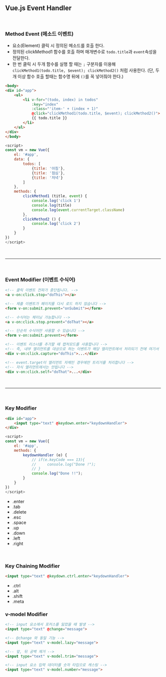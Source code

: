 ## Vue.js Event Handler

<br>

### Method Event (메소드 이벤트)

* 요소(Element) 클릭 시 정의된 메소드를 호출 한다.
* 정의된 clickMethod1 함수를 호출 하며 매개변수로 `todo.title`과 `event`속성을 전달한다.
* 한 번 클릭 시 두개 함수를 실행 할 때는 `;` 구분자를 이용해 `clickMethod1(todo.title, $event); clickMethod2()` 처럼 사용한다. (단, 두 개 이상 함수 호출 할때는 함수명 뒤에 `()`를 꼭 넣어줘야 한다.)

```html
<body>
<div id="app">
    <ul>
        <li v-for="(todo, index) in todos"
            :key="index"
            :class="'item-' + (index + 1)"
            @click="clickMethod1(todo.title, $event); clickMethod2()">
            {{ todo.title }}
        </li>
    </ul>
</div>
</body>
```
```js
<script>
const vm = new Vue({
    el: '#app',
    data: {
        todos: [
            {title: '아침'},
            {title: '점심'},
            {title: '저녁'}
        ]
    },
    methods: {
        clickMethod1 (title, event) {
            console.log('click 1')
            console.log(title)
            console.log(event.currentTarget.className)
        },
        clickMethod2 () {
            console.log('click 2')
        }
    }
})
</script>
```
<br>
<hr>
<br>

### Event Modifier (이벤트 수식어)

```html
<!-- 클릭 이벤트 전파가 중단됩니다. -->
<a v-on:click.stop="doThis"></a>

<!-- 제출 이벤트가 페이지를 다시 로드 하지 않습니다 -->
<form v-on:submit.prevent="onSubmit"></form>

<!-- 수식어는 체이닝 가능합니다 -->
<a v-on:click.stop.prevent="doThat"></a>

<!-- 단순히 수식어만 사용할 수 있습니다 -->
<form v-on:submit.prevent></form>

<!-- 이벤트 리스너를 추가할 때 캡처모드를 사용합니다 -->
<!-- 즉, 내부 엘리먼트를 대상으로 하는 이벤트가 해당 엘리먼트에서 처리되기 전에 여기서 처리합니다. -->
<div v-on:click.capture="doThis">...</div>

<!-- event.target이 엘리먼트 자체인 경우에만 트리거를 처리합니다 -->
<!-- 자식 엘리먼트에서는 안됩니다 -->
<div v-on:click.self="doThat">...</div>
```

<br>
<hr>
<br>

### Key Modifier 

```html
<div id="app">
    <input type="text" @keydown.enter="keydownHandler">
</div>
```
```js
<script>
const vm = new Vue({
    el: '#app',
    methods: {
        keydownHandler (e) {
            // if(e.keyCode === 13){
            //     console.log("Done !");
            // }
            console.log("Done !!");
        }
    }
})
</script>
```
* .enter
* .tab
* .delete
* .esc
* .space
* .up
* .down
* .left
* .right

<br>

### Key Chaining Modifier

```html
<input type="text" @keydown.ctrl.enter="keydownHandler">
```
* .ctrl
* .alt
* .shift
* .meta

### v-model Modifier

```html
<!-- input 요소에서 포커스를 잃었을 때 발생 -->
<input type="text" @change="message">

<!-- @change 와 동일 기능 -->
<input type="text" v-model.lazy="message">

<!-- 앞, 뒤 공백 제거 -->
<input type="text" v-model.trim="message">

<!-- input 요소 입력 데이터를 숫자 타입으로 캐스팅 -->
<input type="text" v-model.number="message">
```
